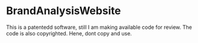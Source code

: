 # BrandAnalysisWebsite

This is a patentedd software, still I am making available code for review. The code is also copyrighted. Hene, dont copy and use.
